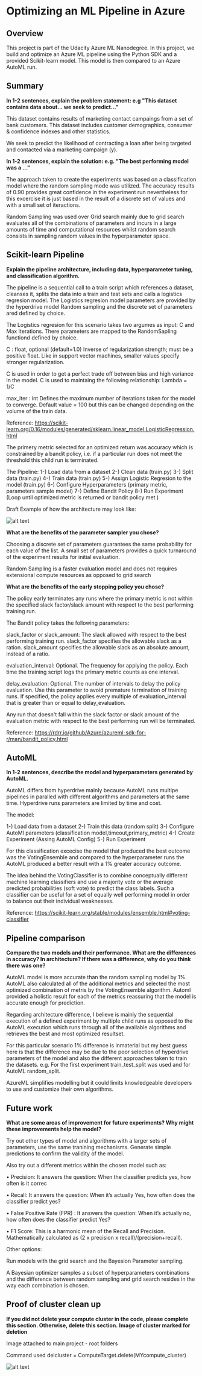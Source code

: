 # Optimizing an ML Pipeline in Azure

## Overview
This project is part of the Udacity Azure ML Nanodegree.
In this project, we build and optimize an Azure ML pipeline using the Python SDK and a provided Scikit-learn model.
This model is then compared to an Azure AutoML run.

## Summary
**In 1-2 sentences, explain the problem statement: e.g "This dataset contains data about... we seek to predict..."**


This dataset contains results of marketing contact campaings from a set of bank customers. This dataset includes customer demographics, consumer & confidence indexes and other statistics. 

We seek to predict the likelihood of contracting a loan after being targeted and contacted via a marketing campaign (y).  


**In 1-2 sentences, explain the solution: e.g. "The best performing model was a ..."**

The approach taken to create the experiments was based on a classification model where the random sampling mode was utilized. The accuracy results of 0.90 provides great confidence in the experiment run nevertheless for this excercise it is just based in the result of a discrete set of values and with a small set of iteractions. 

Random Sampling was used over Grid search mainly due to grid search evaluates all of the combinations of parameters and incurs in a large amounts of time and computational resources whilst random search consists in sampling random values in the hyperparameter space.


## Scikit-learn Pipeline
**Explain the pipeline architecture, including data, hyperparameter tuning, and classification algorithm.**

The pipeline is a sequential call to a train script which references a dataset, cleanses it, splits the data into a train and test sets and calls a logistics regresion model.
The Logistics regresion model parameters are provided by the hyperdrive model Random sampling and the discrete set of parameters ared defined by choice.

The Logistics regresion for this scenario takes two argumes as input: C and Max Iterations. There parameters are mapped to the RandomSapling functiond defined by choice.

C : float, optional (default=1.0)
Inverse of regularization strength; must be a positive float. Like in support vector machines, smaller values specify stronger regularization.

C is used in order to get a perfect trade off between bias and high variance in the model. C is used to maintaing the following relationship: Lambda = 1/C

max_iter : int
Defines the maximum number of iterations taken for the model to converge. Default value = 100 but this can be changed depending on the volume of the train data.

Reference:
https://scikit-learn.org/0.16/modules/generated/sklearn.linear_model.LogisticRegression.html


The primery metric selected for an optimized return was accuracy which is constrained by a bandit policy, i.e. if a particular run does not meet the threshold this child run is terminated.

The Pipeline:
1-) Load data from a dataset
2-) Clean data (train.py)
3-) Split data (train.py)
4-) Train data (train.py)
5-) Assign Logistic Regresion to the model (train.py)
6-) Configure Hyperparameters (primary metric, parameters sample model)
7-) Define Bandit Policy
8-) Run Experiment (Loop until optimized metric is returned or bandit policy met )

Draft Example of how the architecture may look like:

![alt text](https://github.com/auravila/DataScience-Project1/blob/main/Experiment%20Pipeline%20Example.png)


**What are the benefits of the parameter sampler you chose?**

Choosing a discrete set of parameters guarantees the same probability for each value of the list. A small set of parameters provides a quick turnaround of the
experiment results for initial evaluation.

Random Sampling is a faster evaluation model and does not requires extensional compute resources as opposed to grid search

**What are the benefits of the early stopping policy you chose?**

The policy early terminates any runs where the primary metric is not within the specified slack factor/slack amount with respect to the best performing training run.

The Bandit policy takes the following parameters:

slack_factor or slack_amount: The slack allowed with respect to the best performing training run. slack_factor specifies the allowable slack as a ration. slack_amount specifies the allowable slack as an absolute amount, instead of a ratio.

evaluation_interval: Optional. The frequency for applying the policy. Each time the training script logs the primary metric counts as one interval.

delay_evaluation: Optional. The number of intervals to delay the policy evaluation. Use this parameter to avoid premature termination of training runs. If specified, the policy applies every multiple of evaluation_interval that is greater than or equal to delay_evaluation.

Any run that doesn't fall within the slack factor or slack amount of the evaluation metric with respect to the best performing run will be terminated.

Reference: https://rdrr.io/github/Azure/azureml-sdk-for-r/man/bandit_policy.html

## AutoML
**In 1-2 sentences, describe the model and hyperparameters generated by AutoML.**

AutoML differs from hyperdrive mainly because AutoML runs multipe pipelines in paralled with different algorithms and parameters at the same time. Hyperdrive runs parameters are limited by time and cost.

The model:

1-) Load data from a dataset
2-) Train this data (random split)
3-) Configure AutoMl parameters (classification model,timeout,primary_metric)
4-) Create Experiment (Assing AutoML Config)
5-) Run Experiment

For this classification excecise the model that produced the best outcome was the VotingEnsemble and compared to the hyperparameter runs the AutoML produced a better result with a 1% greater accuracy outcome.  

The idea behind the VotingClassifier is to combine conceptually different machine learning classifiers and use a majority vote or the average predicted probabilities (soft vote) to predict the class labels. Such a classifier can be useful for a set of equally well performing model in order to balance out their individual weaknesses. 

Reference: https://scikit-learn.org/stable/modules/ensemble.html#voting-classifier

## Pipeline comparison
**Compare the two models and their performance. What are the differences in accuracy? In architecture? If there was a difference, why do you think there was one?**

AutoML model is more accurate than the random sampling model by 1%. AutoML also calculated all of the additional metrics and selected the most optimized combination
of metris by the VotingEnsemble algorithm. Automl provided a holistic result for each of the metrics reassuring that the model is accurate enough for prediction.

Regarding architecture difference, I believe is mainly the sequential execution of a defined experiment by multiple child runs as opposed to the AutoML execution 
which runs through all of the available algorithms and retrieves the best and most optimized resultset.

For this particular scenario 1% difference is inmaterial but my best guess here is that the difference may be due to the poor selection of hyperdrive parameters of the model and also the different approaches taken to train the datasets. e.g. For the first experiment train_test_split was used and for AutoML random_split.

AzureML simplifies modelling but it could limits knowledgeable developers to use and customize their own algorithms.

## Future work
**What are some areas of improvement for future experiments? Why might these improvements help the model?**

Try out other types of model and algorithms with a larger sets of parameters, use the same tranining mechanisms. Generate simple predictions to confirm the validity of the model. 

Also try out a different metrics within the chosen model such as:

•	Precision: It answers the question: When the classifier predicts yes, how often is it correc

•	Recall: It answers the question: When it’s actually Yes, how often does the classifier predict yes?

•	False Positive Rate (FPR) : It answers the question: When it’s actually no, how often does the classifier predict Yes?

•	F1 Score: This is a harmonic mean of the Recall and Precision. Mathematically calculated as (2 x precision x recall)/(precision+recall).

Other options:

Run models with the grid search and the Bayesion Parameter sampling. 

A Bayesian optimizer samples a subset of hyperparameters combinations and the difference between random sampling and grid search resides in the way each combination is chosen.

## Proof of cluster clean up
**If you did not delete your compute cluster in the code, please complete this section. Otherwise, delete this section.**
**Image of cluster marked for deletion**

Image attached to main project - root folders

Command used
delcluster = ComputeTarget.delete(MYcompute_cluster)

![alt text](https://github.com/auravila/DataScience-Project1/blob/main/Cluster%20Delete.jpeg)

